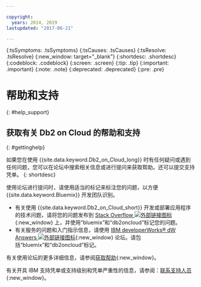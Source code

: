 ```yaml
---

copyright:
  years: 2014, 2019
lastupdated: "2017-06-21"

---
```


<!-- Attribute definitions --> 
{:tsSymptoms: .tsSymptoms} 
{:tsCauses: .tsCauses} 
{:tsResolve: .tsResolve} 
{:new_window: target="_blank"}
{:shortdesc: .shortdesc}
{:codeblock: .codeblock}
{:screen: .screen}
{:tip: .tip}
{:important: .important}
{:note: .note}
{:deprecated: .deprecated}
{:pre: .pre}

# 帮助和支持
{: #help_support}

## 获取有关 Db2 on Cloud 的帮助和支持
{: #gettinghelp}

如果您在使用 {{site.data.keyword.Db2_on_Cloud_long}} 时有任何疑问或遇到任何问题，您可以在论坛中搜索相关信息或进行提问来获取帮助。还可以提交支持凭单。
{: shortdesc}

使用论坛进行提问时，请使用适当的标记来标注您的问题，以方便 {{site.data.keyword.Bluemix}} 开发团队识别。

* 有关使用 {{site.data.keyword.Db2_on_Cloud_short}} 开发或部署应用程序的技术问题，请将您的问题发布到 [Stack Overflow ![外部链接图标](../../icons/launch-glyph.svg "外部链接图标")](https://stackoverflow.com/questions/ask/advice?){:new_window} 上，并使用“bluemix”和“db2oncloud”标记您的问题。
* 有关服务的问题和入门指示信息，请使用 [IBM developerWorks® dW Answers ![外部链接图标](../../icons/launch-glyph.svg "外部链接图标")](https://developer.ibm.com/answers/questions/ask/?smartspace=bluemix){:new_window} 论坛。请包括“bluemix”和“db2oncloud”标记。

有关使用论坛的更多详细信息，请参阅[获取帮助](/docs/support/index.html#getting-help){:new_window}。

有关开具 IBM 支持凭单或支持级别和凭单严重性的信息，请参阅：[联系支持人员](/docs/support/index.html#contacting-support){:new_window}。



